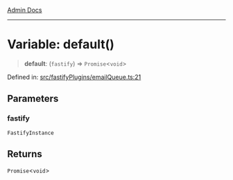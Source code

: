 [Admin Docs](/)

***

# Variable: default()

> **default**: (`fastify`) => `Promise`\<`void`\>

Defined in: [src/fastifyPlugins/emailQueue.ts:21](https://github.com/Sourya07/talawa-api/blob/cfbd515d04ffba748b09232a33807f1845dd1878/src/fastifyPlugins/emailQueue.ts#L21)

## Parameters

### fastify

`FastifyInstance`

## Returns

`Promise`\<`void`\>
